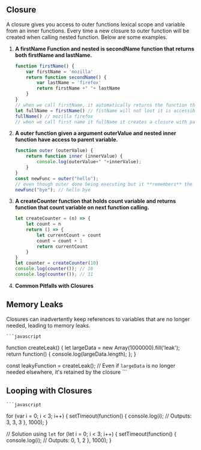 <!-- #### [Go Back ↩](../README.md) -->
## Closure

A closure gives you access to outer functions lexical scope and variable from an inner functions. Every time a new closure to outer function will be created when calling nested function. Below are some examples.

1. **A firstName Function and nested is secondName function that returns both firstName and lastName.**

    ```javascript
    function firstName() {
        var firstName = 'mozilla'
        return function secondName() {
            var lastName = 'firefox'
            return firstName +" "+ lastName
        }
    }
    // when we call firstName, it automatically returns the function that have last name
    let fullName = firstName() // fistName will not lost it is accessible by child functions due to lexical scope.
    fullName() // mozilla firefox
    // when we call first name it fullName it creates a closure with parent function and its variables
    ```
2. **A outer function given a argument outerValue and nested inner function have access to parent variable.**

    ```javascript
    function outer (outerValue) {
        return function inner (innerValue) {
            console.log(outerValue+" "+innerValue);
        }
    }
    const newFunc = outer("hello");
    // even though outer done being executing but it **remembers** the hello passed in outer function
    newFunc("bye"); // hello bye
    ```
3. **A createCounter function that holds count variable and returns function that count variable on next function calling.**

    ```javascript
    let createCounter = (n) => {
        let count = n
        return () => {
            let currentCount = count
            count = count + 1
            return currentCount
        }
    }
    let counter = createCounter(10)
    console.log(counter()); // 10
    console.log(counter()); // 11
    ```

4. **Common Pitfalls with Closures**

## Memory Leaks
Closures can inadvertently keep references to variables that are no longer needed, leading to memory leaks.

    ```javascript
function createLeak() {
    let largeData = new Array(1000000).fill('leak');
    return function() {
        console.log(largeData.length);
    };
}

const leakyFunction = createLeak();
// Even if `largeData` is no longer needed elsewhere, it's retained by the closure
    ```

## Looping with Closures

    ```javascript
for (var i = 0; i < 3; i++) {
    setTimeout(function() {
        console.log(i); // Outputs: 3, 3, 3
    }, 1000);
}

// Solution using `let`
for (let i = 0; i < 3; i++) {
    setTimeout(function() {
        console.log(i); // Outputs: 0, 1, 2
    }, 1000);
}
```
